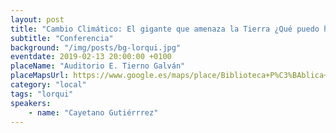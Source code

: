 ```yaml
---
layout: post
title: "Cambio Climático: El gigante que amenaza la Tierra ¿Qué puedo hacer para frenar el cambio climático?"
subtitle: "Conferencia"
background: "/img/posts/bg-lorqui.jpg"
eventdate: 2019-02-13 20:00:00 +0100
placeName: "Auditorio E. Tierno Galván"
placeMapsUrl: https://www.google.es/maps/place/Biblioteca+P%C3%BAblica+Municipal+Centro+Culturalenrique+Tierno+Galv%C3%A1n/@38.081233,-1.2564643,17z/data=!3m1!4b1!4m5!3m4!1s0xd64791ec4e2b3d3:0xc055076049626fe6!8m2!3d38.0812288!4d-1.2542756
category: "local"
tags: "lorqui"
speakers:
    - name: "Cayetano Gutiérrrez"
---
```


